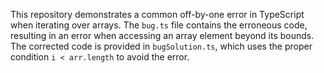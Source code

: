 This repository demonstrates a common off-by-one error in TypeScript when iterating over arrays.  The `bug.ts` file contains the erroneous code, resulting in an error when accessing an array element beyond its bounds. The corrected code is provided in `bugSolution.ts`, which uses the proper condition `i < arr.length` to avoid the error.